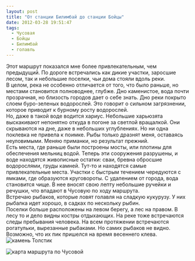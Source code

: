 ```yaml
---
layout: post
title: "От станции Билимбай до станции Бойцы"
date: 2012-03-28 19:51:47
tags:
  - Чусовая
  - Бойцы
  - Билимбай
  - голавль
---
```

Этот маршрут показался мне более привлекательным, чем предыдущий. По
дороге встречались как дикие участки, заросшие лесом, так и небольшие
поселки, чьи дома стояли вдоль реки.   
В целом, река не особенно отличается от того, что было раньше, но
местами становится полноводнее, глубже. Дно каменистое, вода почти
прозрачная, но близость городов дает о себе знать. Дно реки покрыто
слоем буро-зеленых водорослей. Это говорит о сильном загрязнении,
которое приводит к бурному росту водорослей.  
Но, даже в такой воде водится хариус. Небольшие харьюзята выскакивают
непонятно откуда в погоне за светлой вращалкой. Они скрываются на дне,
даже в небольших углублениях. Но ни одна поклевка не привела к поимке.
Рыбы только дразнят меня, оставаясь неуловимыми. Меняю приманки, но
результат прежний.   
Есть места, где раньше были построены мосты, или плотины для обеспечения
мельниц водой. Теперь эти сооружения разрушены, и воде находятся
живописные остатки: сваи, бревна обросшие водорослями, груды камней.
Тут-то и находятся самые привлекательные места. Участки с быстрым
течением чередуются с ямками, где образуются круговороты. С удалением от
города, вода становится чище. В нее вносят свою лепту небольшие ручейки
и речушки, что впадают в Чусовую по ходу маршрута.  
Встречаю рыбаков, которые ловят голавля на сладкую кукурузу. У них
рыбалка идет хорошо, в садках по нескольку рыбин.  
Поселки больше расположены на левом берегу, а лес на правом. В лесу то и
дело видны костры отдыхающих. На реке тоже встречаются следы пребывания
человека. На всем протяжении встречаются рогатульки, вырезанные
рыбаками. Но самих рыбаков не видно. Возможно, что их пик пришелся на
время весеннего клева.  
![камень
Толстик](http://fishingguru.ru/uploads/images/00/00/01/2012/03/28/410135.jpg)

![карта маршрута по
Чусовой](http://fishingguru.ru/uploads/images/00/00/01/2012/03/28/353ed6.jpg)


